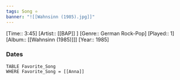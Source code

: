 ```yaml
---
tags: Song ⭐ 
banner: "![[Wahnsinn (1985).jpg]]"
---
```

[Time:: 3:45]
[Artist:: [[BAP]] ]
[Genre:: German Rock-Pop]
[Played:: 1]
[Album:: [[Wahnsinn (1985)]]]
[Year:: 1985]
### Dates
````dataview
TABLE Favorite_Song
WHERE Favorite_Song = [[Anna]]
````